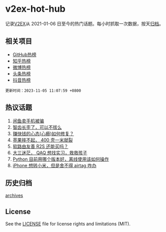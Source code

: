 # v2ex-hot-hub

 记录[V2EX](https://www.v2ex.com/)从 2021-01-06 日至今的热门话题。每小时抓取一次数据，按天[归档](archives)。
 
 ## 相关项目

- [GitHub热榜](https://github.com/snaildev/github-hot-hub)
- [知乎热榜](https://github.com/snaildev/zhihu-hot-hub)
- [微博热榜](https://github.com/snaildev/weibo-hot-hub)
- [头条热榜](https://github.com/snaildev/toutiao-hot-hub)
- [抖音热榜](https://github.com/snaildev/douyin-hot-hub)


 `更新时间：2023-11-05 11:07:59 +0800`

## 热议话题

1. [闲鱼卖手机被骗](https://www.v2ex.com/t/988544)
1. [智齿长歪了，可以不拔么](https://www.v2ex.com/t/988605)
1. [赚快钱的心态(心瘾)如何修复？](https://www.v2ex.com/t/988543)
1. [苹果摔不起， 400 壳一米就裂](https://www.v2ex.com/t/988551)
1. [软路由友善 R2S 还能买吗？](https://www.v2ex.com/t/988591)
1. [大三迷茫， QAQ 想找实习，救救孩子](https://www.v2ex.com/t/988547)
1. [Python 目前用哪个版本好，离线使用该如何操作](https://www.v2ex.com/t/988536)
1. [iPhone 想转小米，但是舍不得 airtag 咋办](https://www.v2ex.com/t/988574)

## 历史归档

[archives](archives)

## License

See the [LICENSE](LICENSE) file for license rights and limitations (MIT).
